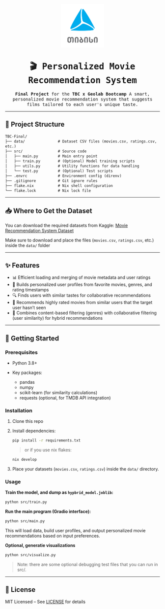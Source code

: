 <div align="center">

<img alt="TBC-Logo" src="assets/tbc-logo.png" width="140px"/>

# <samp>🎬 Personalized Movie Recommendation System</samp>

<samp>**Final Project** for the **TBC x Geolab Bootcamp**
A smart, personalized movie recommendation system that suggests films tailored to each user's unique taste.</samp>

</div>

---

## 📂 Project Structure

```
TBC-Final/
├── data/               # Dataset CSV files (movies.csv, ratings.csv, etc.)
├── src/                # Source code
│   ├── main.py         # Main entry point
│   ├── train.py        # (Optional) Model training scripts
│   ├── utils.py        # Utility functions for data handling
│   └── test.py         # (Optional) Test scripts
├── .envrc              # Environment config (direnv)
├── .gitignore          # Git ignore rules
├── flake.nix           # Nix shell configuration
└── flake.lock          # Nix lock file
```

---

## 📥 Where to Get the Dataset

You can download the required datasets from Kaggle:
[Movie Recommendation System Dataset](https://www.kaggle.com/datasets/parasharmanas/movie-recommendation-system)

Make sure to download and place the files (`movies.csv`, `ratings.csv`, etc.) inside the `data/` folder

---

## ✨ Features

* 📊 Efficient loading and merging of movie metadata and user ratings
* 👤 Builds personalized user profiles from favorite movies, genres, and rating timestamps
* 🔍 Finds users with similar tastes for collaborative recommendations
* 🎯 Recommends highly rated movies from similar users that the target user hasn’t seen
* 🤝 Combines content-based filtering (genres) with collaborative filtering (user similarity) for hybrid recommendations

---

## 🚀 Getting Started

### Prerequisites

* Python 3.8+
* Key packages:

  * pandas
  * numpy
  * scikit-learn (for similarity calculations)
  * requests (optional, for TMDB API integration)

### Installation

1. Clone this repo
2. Install dependencies:

   ```bash
   pip install -r requirements.txt
   ```
   
   > or if you use nix flakes:
   ```bash
   nix develop
   ```

3. Place your datasets (`movies.csv`, `ratings.csv`) inside the `data/` directory.

### Usage

**Train the model, and dump as `hypbrid_model.joblib`:**
```bash
python src/train.py
```

**Run the main program (Gradio interface):**
```bash
python src/main.py
```

This will load data, build user profiles, and output personalized movie recommendations based on input preferences.

**Optional, generatie visualizations**
```bash
python src/visualize.py
```

> Note: there are some optional debugging test files that you can run in src/.

---

## 📄 License
MIT Licensed – See [LICENSE](LICENSE) for details
